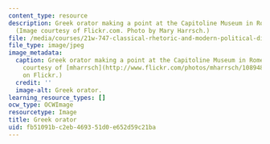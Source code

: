 ```yaml
---
content_type: resource
description: Greek orator making a point at the Capitoline Museum in Rome, Italy.
  (Image courtesy of Flickr.com. Photo by Mary Harrsch.)
file: /media/courses/21w-747-classical-rhetoric-and-modern-political-discourse-fall-2009/fb51091bc2eb469351d0e652d59c21ba_21w-747f09-th.jpg
file_type: image/jpeg
image_metadata:
  caption: Greek orator making a point at the Capitoline Museum in Rome, Italy. (Image
    courtesy of [mharrsch](http://www.flickr.com/photos/mharrsch/10894871/in/photostream/)
    on Flickr.)
  credit: ''
  image-alt: Greek orator.
learning_resource_types: []
ocw_type: OCWImage
resourcetype: Image
title: Greek orator
uid: fb51091b-c2eb-4693-51d0-e652d59c21ba
---
```

